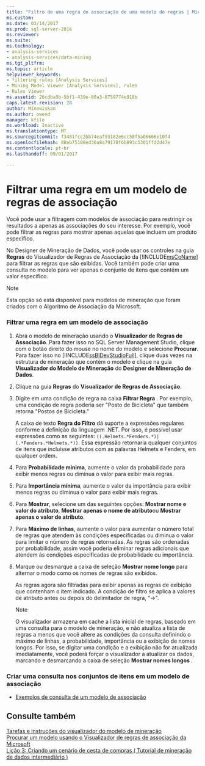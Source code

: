 ```yaml
---
title: "Filtro de uma regra de associação de uma modelo de regras | Microsoft Docs"
ms.custom: 
ms.date: 03/14/2017
ms.prod: sql-server-2016
ms.reviewer: 
ms.suite: 
ms.technology:
- analysis-services
- analysis-services/data-mining
ms.tgt_pltfrm: 
ms.topic: article
helpviewer_keywords:
- filtering rules [Analysis Services]
- Mining Model Viewer [Analysis Services], rules
- Rules Viewer
ms.assetid: 26cdba5b-5bf1-439e-80a3-8759774e918b
caps.latest.revision: 28
author: Minewiskan
ms.author: owend
manager: kfile
ms.workload: Inactive
ms.translationtype: MT
ms.sourcegitcommit: f3481fcc2bb74eaf93182e6cc58f5a06666e10f4
ms.openlocfilehash: 88eb75188ed36a8a79178f6b893c5301ffd2d47e
ms.contentlocale: pt-br
ms.lasthandoff: 09/01/2017

---
```

# <a name="filter-a-rule-in-an-association-rules-model"></a>Filtrar uma regra em um modelo de regras de associação
  Você pode usar a filtragem com modelos de associação para restringir os resultados a apenas as associações do seu interesse. Por exemplo, você pode filtrar as regras para mostrar apenas aquelas que incluem um produto específico.  
  
 No Designer de Mineração de Dados, você pode usar os controles na guia **Regras** do Visualizador de Regras de Associação da [!INCLUDE[msCoName](../../includes/msconame-md.md)] para filtrar as regras que são exibidas.  Você também pode criar uma consulta no modelo para ver apenas o conjunto de itens que contém um valor específico.  
  
> [!NOTE]  
>  Esta opção só está disponível para modelos de mineração que foram criados com o Algoritmo de Associação da Microsoft.  
  
### <a name="filter-a-rule-in-an-association-model"></a>Filtrar uma regra em um modelo de associação  
  
1.  Abra o modelo de mineração usando o **Visualizador de Regras de Associação**. Para fazer isso no SQL Server Management Studio, clique com o botão direito do mouse no nome do modelo e selecione **Procurar**. Para fazer isso no [!INCLUDE[ssBIDevStudioFull](../../includes/ssbidevstudiofull-md.md)], clique duas vezes na estrutura de mineração que contém o modelo e clique na guia **Visualizador do Modelo de Mineração** do **Designer de Mineração de Dados**.  
  
2.  Clique na guia **Regras** do **Visualizador de Regras de Associação**.  
  
3.  Digite em uma condição de regra na caixa **Filtrar Regra** . Por exemplo, uma condição de regra poderia ser "Posto de Bicicleta" que também retorna "Postos de Bicicleta."  
  
     A caixa de texto **Regra do Filtro** dá suporte a expressões regulares conforme a definição da linguagem .NET. Por isso, é possível usar expressões como as seguintes: `((.Helmets.*Fenders.*)|(.*Fenders.*Helmets.*))`. Essa expressão retornaria qualquer conjuntos de itens que incluísse atributos com as palavras Helmets e Fenders, em qualquer ordem.  
  
4.  Para **Probabilidade mínima**, aumente o valor da probabilidade para exibir menos regras ou diminua o valor para exibir mais regras.  
  
5.  Para **Importância mínima**, aumente o valor da importância para exibir menos regras ou diminua o valor para exibir mais regras.  
  
6.  Para **Mostrar**, selecione um das seguintes opções: **Mostrar nome e valor do atributo**, **Mostrar apenas o nome de atributo**ou **Mostrar apenas o valor de atributo**.  
  
7.  Para **Máximo de linhas**, aumente o valor para aumentar o número total de regras que atendem às condições especificadas ou diminua o valor para limitar o número de regras retornadas. As regras são ordenadas por probabilidade, assim você poderia eliminar regras adicionais que atendem às condições especificadas de probabilidade ou importância.  
  
8.  Marque ou desmarque a caixa de seleção **Mostrar nome longo** para alternar o modo como os nomes de regras são exibidos.  
  
     As regras agora são filtradas para exibir apenas as regras de exibição que contenham o item indicado. A condição de filtro se aplica a valores de atributo antes ou depois do delimitador de regra, "->".  
  
    > [!NOTE]  
    >  O visualizador armazena em cache a lista inicial de regras, baseado em uma consulta para o modelo de mineração, e não atualiza a lista de regras a menos que você altere as condições da consulta definindo o máximo de linhas, a probabilidade, importância ou a exibição de nomes longos. Por isso, se digitar uma condição e a exibição não for atualizada imediatamente, você poderá forçar o visualizador a atualizar os dados, marcando e desmarcando a caixa de seleção **Mostrar nomes longos** .  
  
### <a name="create-a-query-on-the-itemsets-in-an-association-model"></a>Criar uma consulta nos conjuntos de itens em um modelo de associação  
  
-   [Exemplos de consulta de um modelo de associação](../../analysis-services/data-mining/association-model-query-examples.md)  
  
## <a name="see-also"></a>Consulte também  
 [Tarefas e instruções do visualizador do modelo de mineração](../../analysis-services/data-mining/mining-model-viewer-tasks-and-how-tos.md)   
 [Procurar um modelo usando o Visualizador de regras de associação da Microsoft](../../analysis-services/data-mining/browse-a-model-using-the-microsoft-association-rules-viewer.md)   
 [Lição 3: Criando um cenário de cesta de compras &#40; Tutorial de mineração de dados intermediário &#41;](http://msdn.microsoft.com/library/651eef38-772e-4d97-af51-075b1b27fc5a)  
  
  

